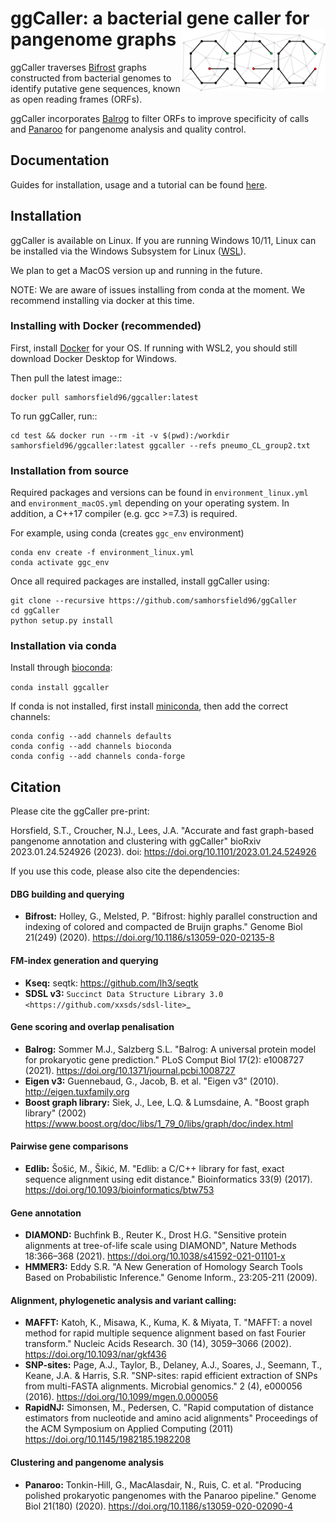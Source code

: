 # ggCaller: a bacterial gene caller for pangenome graphs <img src='docs/images/ggCaller_logo.png' align="right" height="100" />

ggCaller traverses [Bifrost](https://github.com/pmelsted/bifrost) graphs constructed from bacterial genomes to identify putative gene sequences, known as open reading frames (ORFs). 

ggCaller incorporates [Balrog](https://github.com/salzberg-lab/Balrog) to filter ORFs to improve specificity of calls and [Panaroo](https://github.com/gtonkinhill/panaroo) for pangenome analysis and quality control.

## Documentation

Guides for installation, usage and a tutorial can be found [here](https://ggcaller.readthedocs.io/en/latest/).

## Installation

ggCaller is available on Linux. If you are running Windows 10/11, Linux can be installed via the Windows Subsystem for Linux ([WSL](https://docs.microsoft.com/en-us/windows/wsl/install-win10)).

We plan to get a MacOS version up and running in the future.

NOTE: We are aware of issues installing from conda at the moment. We recommend installing via docker at this time.

### Installing with Docker (recommended)

First, install [Docker](https://docs.docker.com/get-docker/) for your OS. If running with WSL2, you should still download Docker Desktop for Windows.

Then pull the latest image::

    docker pull samhorsfield96/ggcaller:latest

To run ggCaller, run::

	cd test && docker run --rm -it -v $(pwd):/workdir samhorsfield96/ggcaller:latest ggcaller --refs pneumo_CL_group2.txt

### Installation from source
Required packages and versions can be found in ```environment_linux.yml``` and ```environment_macOS.yml``` depending on your operating system. In addition, a C++17 compiler (e.g. gcc >=7.3) is required.

For example, using conda (creates ```ggc_env``` environment)

```
conda env create -f environment_linux.yml
conda activate ggc_env
```

Once all required packages are installed, install ggCaller using:

```
git clone --recursive https://github.com/samhorsfield96/ggCaller
cd ggCaller
python setup.py install
```

### Installation via conda

Install through [bioconda](http://bioconda.github.io/):

```conda install ggcaller```

If conda is not installed, first install [miniconda](https://docs.conda.io/en/latest/miniconda.html), then add the correct channels:

```
conda config --add channels defaults
conda config --add channels bioconda
conda config --add channels conda-forge
```

## Citation

Please cite the ggCaller pre-print:

Horsfield, S.T., Croucher, N.J., Lees, J.A. "Accurate and fast graph-based pangenome annotation and clustering with ggCaller" bioRxiv 2023.01.24.524926 (2023). doi: https://doi.org/10.1101/2023.01.24.524926

If you use this code, please also cite the dependencies:

#### DBG building and querying
- **Bifrost:** Holley, G., Melsted, P. "Bifrost: highly parallel construction and indexing of colored and compacted de Bruijn graphs." Genome Biol 21(249) (2020). https://doi.org/10.1186/s13059-020-02135-8

#### FM-index generation and querying

- **Kseq:** seqtk: https://github.com/lh3/seqtk
- **SDSL v3:** `Succinct Data Structure Library 3.0 <https://github.com/xxsds/sdsl-lite>`_

#### Gene scoring and overlap penalisation

- **Balrog:** Sommer M.J., Salzberg S.L. "Balrog: A universal protein model for prokaryotic gene prediction." PLoS Comput Biol 17(2): e1008727 (2021). https://doi.org/10.1371/journal.pcbi.1008727
- **Eigen v3:** Guennebaud, G., Jacob, B. et al. "Eigen v3" (2010). http://eigen.tuxfamily.org
- **Boost graph library:** Siek, J., Lee, L.Q. & Lumsdaine, A. "Boost graph library" (2002) https://www.boost.org/doc/libs/1_79_0/libs/graph/doc/index.html

#### Pairwise gene comparisons

- **Edlib:** Šošić, M., Šikić, M. "Edlib: a C/C++ library for fast, exact sequence alignment using edit distance." Bioinformatics 33(9) (2017). https://doi.org/10.1093/bioinformatics/btw753

#### Gene annotation

- **DIAMOND:** Buchfink B., Reuter K., Drost H.G. "Sensitive protein alignments at tree-of-life scale using DIAMOND", Nature Methods 18:366–368 (2021). https://doi.org/10.1038/s41592-021-01101-x
- **HMMER3:** Eddy S.R. "A New Generation of Homology Search Tools Based on Probabilistic Inference." Genome Inform., 23:205-211 (2009).

#### Alignment, phylogenetic analysis and variant calling:

- **MAFFT:** Katoh, K., Misawa, K., Kuma, K. & Miyata, T. "MAFFT: a novel method for rapid multiple sequence alignment based on fast Fourier transform." Nucleic Acids Research. 30 (14), 3059–3066 (2002). https://doi.org/10.1093/nar/gkf436
- **SNP-sites:** Page, A.J., Taylor, B., Delaney, A.J., Soares, J., Seemann, T., Keane, J.A. & Harris, S.R. "SNP-sites: rapid efficient extraction of SNPs from multi-FASTA alignments. Microbial genomics." 2 (4), e000056 (2016). https://doi.org/10.1099/mgen.0.000056
- **RapidNJ:** Simonsen, M., Pedersen, C. "Rapid computation of distance estimators from nucleotide and amino acid alignments" Proceedings of the ACM Symposium on Applied Computing (2011) https://doi.org/10.1145/1982185.1982208

#### Clustering and pangenome analysis

- **Panaroo:** Tonkin-Hill, G., MacAlasdair, N., Ruis, C. et al. "Producing polished prokaryotic pangenomes with the Panaroo pipeline." Genome Biol 21(180) (2020). https://doi.org/10.1186/s13059-020-02090-4